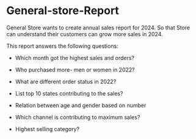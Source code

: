 # General-store-Report

General Store wants to create annual sales report for 2024. So that Store can understand their customers can grow more sales in 2024.

This report answers the following questions:
* Which month got the highest sales and orders?

* Who purchased more- men or women in 2022?

* What are different order status in 2022?

* List top 10 states contributing to the sales?

* Relation between age and gender based on number

* Which channel is contributing to maximum sales?

* Highest selling category? 
